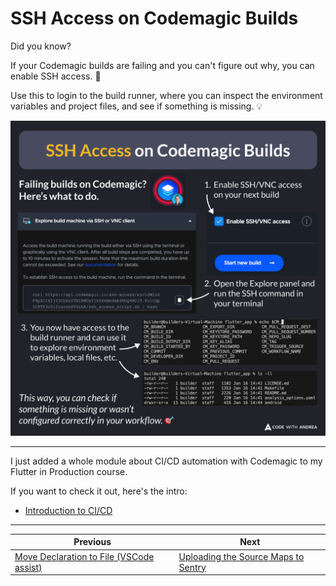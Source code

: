 # SSH Access on Codemagic Builds

Did you know?

If your Codemagic builds are failing and you can't figure out why, you can enable SSH access. 🔑

Use this to login to the build runner, where you can inspect the environment variables and project files, and see if something is missing. 💡

![](223.png)

<!--

Failing builds on Codemagic? Here's what to do:

1. Enable SSH/VNC access on your next build
2. Open the Explore panel and run the SSH command in your terminal
3. You now have access to the build runner and can use it to explore environment variables, local files, etc.

This way, you can check if something is missing or wasn't configured correctly in your workflow. 🎯

-->

---

I just added a whole module about CI/CD automation with Codemagic to my Flutter in Production course.

If you want to check it out, here's the intro:

- [Introduction to CI/CD](https://pro.codewithandrea.com/flutter-in-production/11-codemagic/01-intro)

---

| Previous | Next |
| -------- | ---- |
| [Move Declaration to File (VSCode assist)](../0222-move-to-file-vscode-assist/index.md) | [Uploading the Source Maps to Sentry](../0224-upload-source-maps-sentry/index.md) |


<!-- TWITTER|https://x.com/biz84/status/1879922615026151473 -->
<!-- LINKEDIN|https://www.linkedin.com/posts/andreabizzotto_did-you-know-if-your-codemagic-builds-are-activity-7285688423271530496-XY0x  -->
<!-- BLUESKY|https://bsky.app/profile/codewithandrea.com/post/3lfunvdmhjc2w -->

